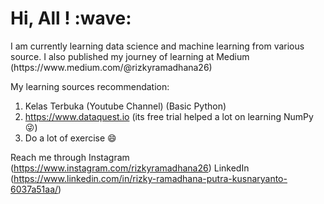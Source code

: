 <h1>Hi, All ! :wave: </h1>
I am currently learning data science and machine learning from various source. I also published my journey of learning at Medium (https://www.medium.com/@rizkyramadhana26)  

My learning sources recommendation: 
1. Kelas Terbuka (Youtube Channel) (Basic Python)
1. https://www.dataquest.io (its free trial helped a lot on learning NumPy :stuck_out_tongue_winking_eye:)
1. Do a lot of exercise :smile:

Reach me through 
Instagram (https://www.instagram.com/rizkyramadhana26)
LinkedIn (https://www.linkedin.com/in/rizky-ramadhana-putra-kusnaryanto-6037a51aa/)
